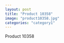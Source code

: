 ```yaml
---
layout: post
title: "Product 10358"
image: "product10358.jpg"
categories: "category1"
---
```

Product 10358
